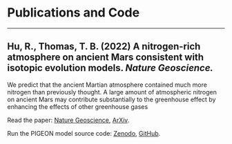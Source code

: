 # Publications and Code

-------------------------

## Hu, R., Thomas, T. B. (2022) A nitrogen-rich atmosphere on ancient Mars consistent with isotopic evolution models. *Nature Geoscience.*

We predict that the ancient Martian atmosphere contained much more nitrogen than previously thought. A large amount of atmospheric nitrogen on ancient Mars may contribute substantially to the greenhouse effect by enhancing the effects of other greenhouse gases

Read the paper: [Nature Geoscience](https://www.nature.com/articles/s41561-021-00886-y), [ArXiv](https://arxiv.org/abs/2202.04825).

Run the PIGEON model source code: [Zenodo](https://doi.org/10.5281/zenodo.5760095), [GitHub](https://github.com/trentagon/pigeon).
